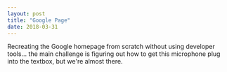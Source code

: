 ```yaml
---
layout: post
title: "Google Page"
date: 2018-03-31
---
```


Recreating the Google homepage from scratch without using developer tools... the main challenge is figuring out how to get this microphone plug into the textbox, but we're almost there.